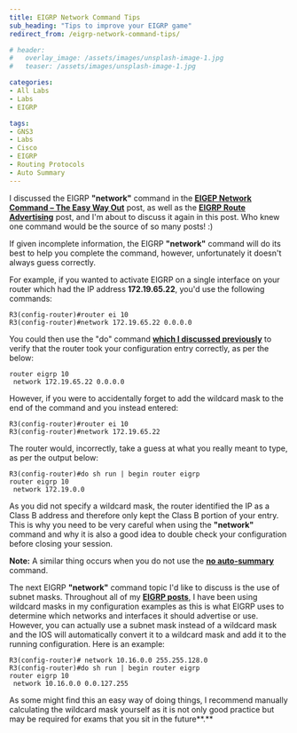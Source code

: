 ```yaml
---
title: EIGRP Network Command Tips
sub_heading: "Tips to improve your EIGRP game"
redirect_from: /eigrp-network-command-tips/

# header:
#   overlay_image: /assets/images/unsplash-image-1.jpg
#   teaser: /assets/images/unsplash-image-1.jpg

categories:
- All Labs
- Labs
- EIGRP

tags:
- GNS3
- Labs
- Cisco
- EIGRP
- Routing Protocols
- Auto Summary
---
```

I discussed the EIGRP **"network"** command in the [**EIGEP Network Command – The Easy Way Out**](/eigep-network-command-easy-way/ "EIGEP Network Command – The Easy Way Out") post, as well as the [**EIGRP Route Advertising**](/eigrp-route-advertising/ "EIGRP Route Advertising") post, and I'm about to discuss it again in this post. Who knew one command would be the source of so many posts! :)

If given incomplete information, the EIGRP **"network"** command will do its best to help you complete the command, however, unfortunately it doesn't always guess correctly.

For example, if you wanted to activate EIGRP on a single interface on your router which had the IP address **172.19.65.22**, you'd use the following commands:

```
R3(config-router)#router ei 10
R3(config-router)#network 172.19.65.22 0.0.0.0
```

You could then use the "do" command [**which I discussed previously**](/command/ "The “do” Command") to verify that the router took your configuration entry correctly, as per the below:

```R3(config-router)#do sh run | begin router eigrp
router eigrp 10
 network 172.19.65.22 0.0.0.0
```

However, if you were to accidentally forget to add the wildcard mask to the end of the command and you instead entered:

```
R3(config-router)#router ei 10
R3(config-router)#network 172.19.65.22
```

The router would, incorrectly, take a guess at what you really meant to type, as per the output below:

```
R3(config-router)#do sh run | begin router eigrp
router eigrp 10
 network 172.19.0.0
```

As you did not specify a wildcard mask, the router identified the IP as a Class B address and therefore only kept the Class B portion of your entry. This is why you need to be very careful when using the **"network"** command and why it is also a good idea to double check your configuration before closing your session.

**Note:** A similar thing occurs when you do not use the [**no auto-summary**](/eigrp-no-auto-summary-command-part-1/ "EIGRP No Auto Summary Command, Part 1") command.

The next EIGRP **"network"** command topic I'd like to discuss is the use of subnet masks. Throughout all of my [**EIGRP posts**](/tags/#eigrp), I have been using wildcard masks in my configuration examples as this is what EIGRP uses to determine which networks and interfaces it should advertise or use. However, you can actually use a subnet mask instead of a wildcard mask and the IOS will automatically convert it to a wildcard mask and add it to the running configuration. Here is an example:

```
R3(config-router)# network 10.16.0.0 255.255.128.0
R3(config-router)#do sh run | begin router eigrp
router eigrp 10
 network 10.16.0.0 0.0.127.255
```

As some might find this an easy way of doing things, I recommend manually calculating the wildcard mask yourself as it is not only good practice but may be required for exams that you sit in the future**.**